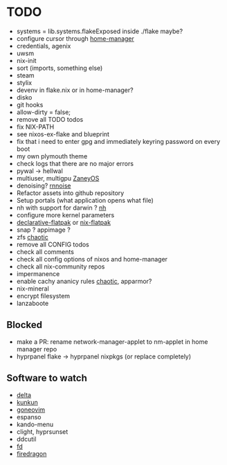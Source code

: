 # TODO

* systems = lib.systems.flakeExposed inside ./flake maybe?
* configure cursor through [home-manager](https://home-manager-options.extranix.com/?query=programs.vscode&release=master)
* credentials, agenix
* uwsm
* nix-init
* sort (imports, something else)
* steam
* stylix
* devenv in flake.nix or in home-manager?
* disko
* git hooks
* allow-dirty = false;
* remove all TODO todos
* fix NIX-PATH
* see nixos-ex-flake and blueprint
* fix that i need to enter gpg and immediately keyring password on every boot
* my own plymouth theme
* check logs that there are no major errors
* pywal -> hellwal
* multiuser, multigpu [ZaneyOS](https://gitlab.com/Zaney/zaneyos)
* denoising? [rnnoise](https://github.com/fufexan/dotfiles/blob/17939d902a780a6db459312baa40940ff2a9c149/home/programs/media/rnnoise.nix#L1C1-L41C2)
* Refactor assets into github repository
* Setup portals (what application opens what file)
* nh with support for darwin ? [nh](https://github.com/ToyVo/nh)
* configure more kernel parameters
* [declarative-flatpak](https://github.com/GermanBread/declarative-flatpak) or [nix-flatpak](https://github.com/gmodena/nix-flatpak)
* snap ? appimage ?
* zfs [chaotic](https://www.nyx.chaotic.cx)
* remove all CONFIG todos
* check all comments
* check all config options of nixos and home-manager
* check all nix-community repos
* impermanence
* enable cachy ananicy rules [chaotic](https://www.nyx.chaotic.cx/), apparmor?
* nix-mineral
* encrypt filesystem
* lanzaboote

## Blocked

* make a PR: rename network-manager-applet to nm-applet in home manager repo
* hyprpanel flake -> hyprpanel nixpkgs (or replace completely)

## Software to watch

* [delta](https://github.com/dandavison/delta)
* [kunkun](https://github.com/kunkunsh/kunkun)
* [goneovim](https://github.com/akiyosi/goneovim)
* espanso
* kando-menu
* clight, hyprsunset
* ddcutil
* [fd](https://github.com/sharkdp/fd)
* [firedragon](https://firedragon.garudalinux.org)
